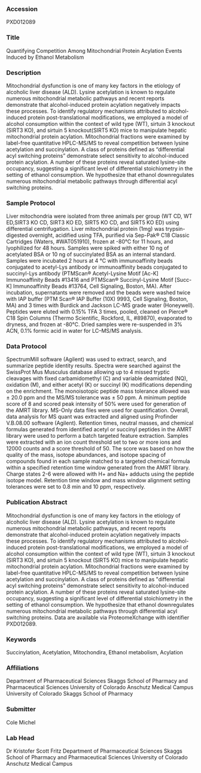 ### Accession
PXD012089

### Title
Quantifying Competition Among Mitochondrial Protein Acylation Events Induced by Ethanol Metabolism

### Description
Mitochondrial dysfunction is one of many key factors in the etiology of alcoholic liver disease (ALD). Lysine acetylation is known to regulate numerous mitochondrial metabolic pathways and recent reports demonstrate that alcohol-induced protein acylation negatively impacts these processes. To identify regulatory mechanisms attributed to alcohol-induced protein post-translational modifications, we employed a model of alcohol consumption within the context of wild type (WT), sirtuin 3 knockout (SIRT3 KO), and sirtuin 5 knockout(SIRT5 KO) mice to manipulate hepatic mitochondrial protein acylation. Mitochondrial fractions were examined by label-free quantitative HPLC-MS/MS to reveal competition between lysine acetylation and succinylation. A class of proteins defined as “differential acyl switching proteins” demonstrate select sensitivity to alcohol-induced protein acylation. A number of these proteins reveal saturated lysine-site occupancy, suggesting a significant level of differential stoichiometry in the setting of ethanol consumption. We hypothesize that ethanol downregulates numerous mitochondrial metabolic pathways through differential acyl switching proteins.

### Sample Protocol
Liver mitochondria were isolated from three animals per group (WT CD, WT ED,SIRT3 KO CD, SIRT3 KO ED, SIRT5 KO CD, and SIRT5 KO ED) using differential centrifugation. Liver mitochondrial protein (1mg) was trypsin-digested overnight, acidified using TFA, purified via Sep-Pak® C18 Classic Cartridges (Waters, #WAT051910), frozen at -80°C for 11 hours, and lyophilized for 48 hours. Samples were spiked with either 10 ng of acetylated BSA or 10 ng of succinylated BSA as an internal standard. Samples were incubated 2 hours at 4 °C with immunoaffinity beads conjugated to acetyl-Lys antibody or immunoaffinity beads conjugated to succinyl-Lys antibody (PTMScan® Acetyl-Lysine Motif [Ac-K] Immunoaffinity Beads #13416 and PTMScan® Succinyl-Lysine Motif [Succ-K] Immunoaffinity Beads #13764, Cell Signaling, Boston, MA). After incubation, supernatants were removed and the beads were washed twice with IAP buffer (PTM Scan® IAP Buffer (10X) 9993, Cell Signaling, Boston, MA) and 3 times with Burdick and Jackson LC-MS grade water (Honeywell). Peptides were eluted with 0.15% TFA 3 times, pooled, cleaned on Pierce® C18 Spin Columns (Thermo Scientific, Rockford, IL, #89870), evaporated to dryness, and frozen at -80°C. Dried samples were re-suspended in 3% ACN, 0.1% formic acid in water for LC–MS/MS analysis.

### Data Protocol
SpectrumMill software (Agilent) was used to extract, search, and summarize peptide identity results. Spectra were searched against the SwissProt Mus Musculus database allowing up to 4 missed tryptic cleavages with fixed carbamidomethyl (C) and variable deamidated (NQ), oxidation (M), and either acetyl (K) or succinyl (K) modifications depending on the enrichment. The monoisotopic peptide mass tolerance allowed was ± 20.0 ppm and the MS/MS tolerance was ± 50 ppm. A minimum peptide score of 8 and scored peak intensity of 50% were used for generation of the AMRT library. MS-Only data files were used for quantification. Overall, data analysis for MS quant was extracted and aligned using Profinder V.B.08.00 software (Agilent). Retention times, neutral masses, and chemical formulas generated from identified acetyl or succinyl peptides in the AMRT library were used to perform a batch targeted feature extraction. Samples were extracted with an ion count threshold set to two or more ions and 12000 counts and a score threshold of 50. The score was based on how the quality of the mass, isotope abundances, and isotope spacing of compounds found in each sample matched to a targeted chemical formula within a specified retention time window generated from the AMRT library. Charge states 2-6 were allowed with H+ and Na+ adducts using the peptide isotope model. Retention time window and mass window alignment setting tolerances were set to 0.8 min and 10 ppm, respectively.

### Publication Abstract
Mitochondrial dysfunction is one of many key factors in the etiology of alcoholic liver disease (ALD). Lysine acetylation is known to regulate numerous mitochondrial metabolic pathways, and recent reports demonstrate that alcohol-induced protein acylation negatively impacts these processes. To identify regulatory mechanisms attributed to alcohol-induced protein post-translational modifications, we employed a model of alcohol consumption within the context of wild type (WT), sirtuin 3 knockout (SIRT3 KO), and sirtuin 5 knockout (SIRT5 KO) mice to manipulate hepatic mitochondrial protein acylation. Mitochondrial fractions were examined by label-free quantitative HPLC-MS/MS to reveal competition between lysine acetylation and succinylation. A class of proteins defined as "differential acyl switching proteins" demonstrate select sensitivity to alcohol-induced protein acylation. A number of these proteins reveal saturated lysine-site occupancy, suggesting a significant level of differential stoichiometry in the setting of ethanol consumption. We hypothesize that ethanol downregulates numerous mitochondrial metabolic pathways through differential acyl switching proteins. Data are available via ProteomeXchange with identifier PXD012089.

### Keywords
Succinylation, Acetylation, Mitochondira, Ethanol metabolism, Acylation

### Affiliations
Department of Pharmaceutical Sciences Skaggs School of Pharmacy and Pharmaceutical Sciences University of Colorado Anschutz Medical Campus
University of Colorado Skaggs School of Pharmacy

### Submitter
Cole Michel

### Lab Head
Dr Kristofer Scott Fritz
Department of Pharmaceutical Sciences Skaggs School of Pharmacy and Pharmaceutical Sciences University of Colorado Anschutz Medical Campus



